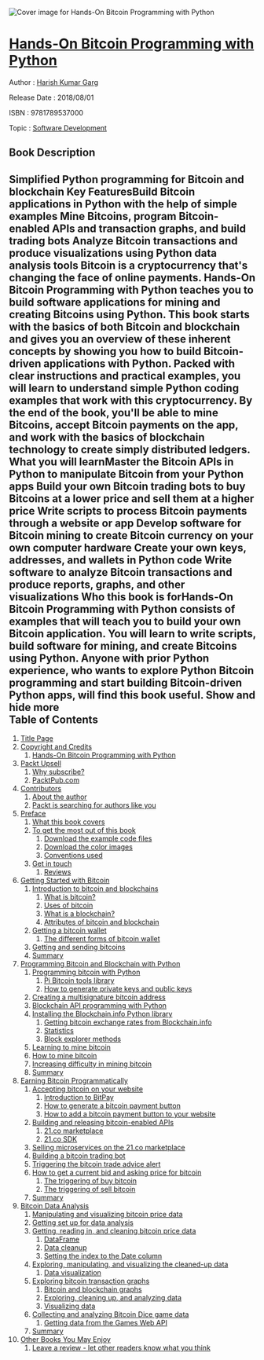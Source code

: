 ![Cover image for Hands-On Bitcoin Programming with Python](https://imgdetail.ebookreading.net/cover/cover/business/EB9781789537000.jpg)

[Hands-On Bitcoin Programming with Python](https://ebookreading.net/view/book/Hands-On+Bitcoin+Programming+with+Python-EB9781789537000_1.html "Hands-On Bitcoin Programming with Python")
====================================================================================================================

Author : [Harish Kumar Garg](https://ebookreading.net/search/author/Harish+Kumar+Garg)

Release Date : 2018/08/01

ISBN : 9781789537000

Topic : [Software Development](https://ebookreading.net/search/category/software-development)

Book Description
-----------------

 Simplified Python programming for Bitcoin and blockchain
Key FeaturesBuild Bitcoin applications in Python with the help of simple examples Mine Bitcoins, program Bitcoin-enabled APIs and transaction graphs, and build trading bots Analyze Bitcoin transactions and produce visualizations using Python data analysis tools Bitcoin is a cryptocurrency that's changing the face of online payments. Hands-On Bitcoin Programming with Python teaches you to build software applications for mining and creating Bitcoins using Python. 
This book starts with the basics of both Bitcoin and blockchain and gives you an overview of these inherent concepts by showing you how to build Bitcoin-driven applications with Python. Packed with clear instructions and practical examples, you will learn to understand simple Python coding examples that work with this cryptocurrency. 
By the end of the book, you'll be able to mine Bitcoins, accept Bitcoin payments on the app, and work with the basics of blockchain technology to create simply distributed ledgers.
What you will learnMaster the Bitcoin APIs in Python to manipulate Bitcoin from your Python apps Build your own Bitcoin trading bots to buy Bitcoins at a lower price and sell them at a higher price Write scripts to process Bitcoin payments through a website or app Develop software for Bitcoin mining to create Bitcoin currency on your own computer hardware Create your own keys, addresses, and wallets in Python code Write software to analyze Bitcoin transactions and produce reports, graphs, and other visualizations Who this book is forHands-On Bitcoin Programming with Python consists of examples that will teach you to build your own Bitcoin application. You will learn to write scripts, build software for mining, and create Bitcoins using Python. Anyone with prior Python experience, who wants to explore Python Bitcoin programming and start building Bitcoin-driven Python apps, will find this book useful.
        Show and hide more                
Table of Contents
-----------------

1. [Title Page](https://ebookreading.net/view/book/Hands-On+Bitcoin+Programming+with+Python-EB9781789537000_2.html)
1. [Copyright and Credits](https://ebookreading.net/view/book/Hands-On+Bitcoin+Programming+with+Python-EB9781789537000_3.html)
    1. [Hands-On Bitcoin Programming with Python](https://ebookreading.net/view/book/Hands-On+Bitcoin+Programming+with+Python-EB9781789537000_4.html)
1. [Packt Upsell](https://ebookreading.net/view/book/Hands-On+Bitcoin+Programming+with+Python-EB9781789537000_5.html)
    1. [Why subscribe?](https://ebookreading.net/view/book/Hands-On+Bitcoin+Programming+with+Python-EB9781789537000_6.html)
    1. [PacktPub.com](https://ebookreading.net/view/book/Hands-On+Bitcoin+Programming+with+Python-EB9781789537000_7.html)
1. [Contributors](https://ebookreading.net/view/book/Hands-On+Bitcoin+Programming+with+Python-EB9781789537000_8.html)
    1. [About the author](https://ebookreading.net/view/book/Hands-On+Bitcoin+Programming+with+Python-EB9781789537000_9.html)
    1. [Packt is searching for authors like you](https://ebookreading.net/view/book/Hands-On+Bitcoin+Programming+with+Python-EB9781789537000_10.html)
1. [Preface](https://ebookreading.net/view/book/Hands-On+Bitcoin+Programming+with+Python-EB9781789537000_12.html)
    1. [What this book covers](https://ebookreading.net/view/book/Hands-On+Bitcoin+Programming+with+Python-EB9781789537000_13.html)
    1. [To get the most out of this book](https://ebookreading.net/view/book/Hands-On+Bitcoin+Programming+with+Python-EB9781789537000_14.html)
        1. [Download the example code files](https://ebookreading.net/view/book/Hands-On+Bitcoin+Programming+with+Python-EB9781789537000_15.html)
        1. [Download the color images](https://ebookreading.net/view/book/Hands-On+Bitcoin+Programming+with+Python-EB9781789537000_16.html)
        1. [Conventions used](https://ebookreading.net/view/book/Hands-On+Bitcoin+Programming+with+Python-EB9781789537000_17.html)
    1. [Get in touch](https://ebookreading.net/view/book/Hands-On+Bitcoin+Programming+with+Python-EB9781789537000_18.html)
        1. [Reviews](https://ebookreading.net/view/book/Hands-On+Bitcoin+Programming+with+Python-EB9781789537000_19.html)
1. [Getting Started with Bitcoin](https://ebookreading.net/view/book/Hands-On+Bitcoin+Programming+with+Python-EB9781789537000_20.html)
    1. [Introduction to bitcoin and blockchains](https://ebookreading.net/view/book/Hands-On+Bitcoin+Programming+with+Python-EB9781789537000_21.html)
        1. [What is bitcoin?](https://ebookreading.net/view/book/Hands-On+Bitcoin+Programming+with+Python-EB9781789537000_22.html)
        1. [Uses of bitcoin](https://ebookreading.net/view/book/Hands-On+Bitcoin+Programming+with+Python-EB9781789537000_23.html)
        1. [What is a blockchain?](https://ebookreading.net/view/book/Hands-On+Bitcoin+Programming+with+Python-EB9781789537000_24.html)
        1. [Attributes of bitcoin and blockchain](https://ebookreading.net/view/book/Hands-On+Bitcoin+Programming+with+Python-EB9781789537000_25.html)
    1. [Getting a bitcoin wallet](https://ebookreading.net/view/book/Hands-On+Bitcoin+Programming+with+Python-EB9781789537000_26.html)
        1. [The different forms of bitcoin wallet](https://ebookreading.net/view/book/Hands-On+Bitcoin+Programming+with+Python-EB9781789537000_27.html)
    1. [Getting and sending bitcoins](https://ebookreading.net/view/book/Hands-On+Bitcoin+Programming+with+Python-EB9781789537000_28.html)
    1. [Summary](https://ebookreading.net/view/book/Hands-On+Bitcoin+Programming+with+Python-EB9781789537000_29.html)
1. [Programming Bitcoin and Blockchain with Python](https://ebookreading.net/view/book/Hands-On+Bitcoin+Programming+with+Python-EB9781789537000_30.html)
    1. [Programming bitcoin with Python](https://ebookreading.net/view/book/Hands-On+Bitcoin+Programming+with+Python-EB9781789537000_31.html)
        1. [Pi Bitcoin tools library](https://ebookreading.net/view/book/Hands-On+Bitcoin+Programming+with+Python-EB9781789537000_32.html)
        1. [How to generate private keys and public keys](https://ebookreading.net/view/book/Hands-On+Bitcoin+Programming+with+Python-EB9781789537000_33.html)
    1. [Creating a multisignature bitcoin address](https://ebookreading.net/view/book/Hands-On+Bitcoin+Programming+with+Python-EB9781789537000_34.html)
    1. [Blockchain API programming with Python](https://ebookreading.net/view/book/Hands-On+Bitcoin+Programming+with+Python-EB9781789537000_35.html)
    1. [Installing the Blockchain.info Python library](https://ebookreading.net/view/book/Hands-On+Bitcoin+Programming+with+Python-EB9781789537000_36.html)
        1. [Getting bitcoin exchange rates from Blockchain.info](https://ebookreading.net/view/book/Hands-On+Bitcoin+Programming+with+Python-EB9781789537000_37.html)
        1. [Statistics](https://ebookreading.net/view/book/Hands-On+Bitcoin+Programming+with+Python-EB9781789537000_38.html)
        1. [Block explorer methods](https://ebookreading.net/view/book/Hands-On+Bitcoin+Programming+with+Python-EB9781789537000_39.html)
    1. [Learning to mine bitcoin](https://ebookreading.net/view/book/Hands-On+Bitcoin+Programming+with+Python-EB9781789537000_40.html)
    1. [How to mine bitcoin](https://ebookreading.net/view/book/Hands-On+Bitcoin+Programming+with+Python-EB9781789537000_41.html)
    1. [Increasing difficulty in mining bitcoin](https://ebookreading.net/view/book/Hands-On+Bitcoin+Programming+with+Python-EB9781789537000_42.html)
    1. [Summary](https://ebookreading.net/view/book/Hands-On+Bitcoin+Programming+with+Python-EB9781789537000_43.html)
1. [Earning Bitcoin Programmatically](https://ebookreading.net/view/book/Hands-On+Bitcoin+Programming+with+Python-EB9781789537000_44.html)
    1. [Accepting bitcoin on your website](https://ebookreading.net/view/book/Hands-On+Bitcoin+Programming+with+Python-EB9781789537000_45.html)
        1. [Introduction to BitPay](https://ebookreading.net/view/book/Hands-On+Bitcoin+Programming+with+Python-EB9781789537000_46.html)
        1. [How to generate a bitcoin payment button](https://ebookreading.net/view/book/Hands-On+Bitcoin+Programming+with+Python-EB9781789537000_47.html)
        1. [How to add a bitcoin payment button to your website](https://ebookreading.net/view/book/Hands-On+Bitcoin+Programming+with+Python-EB9781789537000_48.html)
    1. [Building and releasing bitcoin-enabled APIs](https://ebookreading.net/view/book/Hands-On+Bitcoin+Programming+with+Python-EB9781789537000_49.html)
        1. [21.co marketplace](https://ebookreading.net/view/book/Hands-On+Bitcoin+Programming+with+Python-EB9781789537000_50.html)
        1. [21.co SDK](https://ebookreading.net/view/book/Hands-On+Bitcoin+Programming+with+Python-EB9781789537000_51.html)
    1. [Selling microservices on the 21.co marketplace](https://ebookreading.net/view/book/Hands-On+Bitcoin+Programming+with+Python-EB9781789537000_52.html)
    1. [Building a bitcoin trading bot](https://ebookreading.net/view/book/Hands-On+Bitcoin+Programming+with+Python-EB9781789537000_53.html)
    1. [Triggering the bitcoin trade advice alert](https://ebookreading.net/view/book/Hands-On+Bitcoin+Programming+with+Python-EB9781789537000_54.html)
    1. [How to get a current bid and asking price for bitcoin](https://ebookreading.net/view/book/Hands-On+Bitcoin+Programming+with+Python-EB9781789537000_55.html)
        1. [The triggering of buy bitcoin](https://ebookreading.net/view/book/Hands-On+Bitcoin+Programming+with+Python-EB9781789537000_56.html)
        1. [The triggering of sell bitcoin](https://ebookreading.net/view/book/Hands-On+Bitcoin+Programming+with+Python-EB9781789537000_57.html)
    1. [Summary](https://ebookreading.net/view/book/Hands-On+Bitcoin+Programming+with+Python-EB9781789537000_58.html)
1. [Bitcoin Data Analysis](https://ebookreading.net/view/book/Hands-On+Bitcoin+Programming+with+Python-EB9781789537000_59.html)
    1. [Manipulating and visualizing bitcoin price data](https://ebookreading.net/view/book/Hands-On+Bitcoin+Programming+with+Python-EB9781789537000_60.html)
    1. [Getting set up for data analysis](https://ebookreading.net/view/book/Hands-On+Bitcoin+Programming+with+Python-EB9781789537000_61.html)
    1. [Getting, reading in, and cleaning bitcoin price data](https://ebookreading.net/view/book/Hands-On+Bitcoin+Programming+with+Python-EB9781789537000_62.html)
        1. [DataFrame](https://ebookreading.net/view/book/Hands-On+Bitcoin+Programming+with+Python-EB9781789537000_63.html)
        1. [Data cleanup](https://ebookreading.net/view/book/Hands-On+Bitcoin+Programming+with+Python-EB9781789537000_64.html)
        1. [Setting the index to the Date column](https://ebookreading.net/view/book/Hands-On+Bitcoin+Programming+with+Python-EB9781789537000_65.html)
    1. [Exploring, manipulating, and visualizing the cleaned-up data](https://ebookreading.net/view/book/Hands-On+Bitcoin+Programming+with+Python-EB9781789537000_66.html)
        1. [Data visualization](https://ebookreading.net/view/book/Hands-On+Bitcoin+Programming+with+Python-EB9781789537000_67.html)
    1. [Exploring bitcoin transaction graphs](https://ebookreading.net/view/book/Hands-On+Bitcoin+Programming+with+Python-EB9781789537000_68.html)
        1. [Bitcoin and blockchain graphs](https://ebookreading.net/view/book/Hands-On+Bitcoin+Programming+with+Python-EB9781789537000_69.html)
        1. [Exploring, cleaning up, and analyzing data](https://ebookreading.net/view/book/Hands-On+Bitcoin+Programming+with+Python-EB9781789537000_70.html)
        1. [Visualizing data](https://ebookreading.net/view/book/Hands-On+Bitcoin+Programming+with+Python-EB9781789537000_71.html)
    1. [Collecting and analyzing Bitcoin Dice game data](https://ebookreading.net/view/book/Hands-On+Bitcoin+Programming+with+Python-EB9781789537000_72.html)
        1. [Getting data from the Games Web API](https://ebookreading.net/view/book/Hands-On+Bitcoin+Programming+with+Python-EB9781789537000_73.html)
    1. [Summary](https://ebookreading.net/view/book/Hands-On+Bitcoin+Programming+with+Python-EB9781789537000_74.html)
1. [Other Books You May Enjoy](https://ebookreading.net/view/book/Hands-On+Bitcoin+Programming+with+Python-EB9781789537000_75.html)
    1. [Leave a review - let other readers know what you think](https://ebookreading.net/view/book/Hands-On+Bitcoin+Programming+with+Python-EB9781789537000_76.html)
